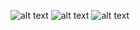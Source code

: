 ![alt text](https://i.pinimg.com/736x/db/4e/7b/db4e7b12001cd7b811ef48e84b706c6f.jpg)
![alt text](https://i.pinimg.com/736x/5a/15/d8/5a15d87ba43121bbe7a5e7d70be72e39.jpg) 
![alt text](https://i.pinimg.com/736x/04/3c/9a/043c9a1ef882991c2e606cb67d69c524.jpg) 
